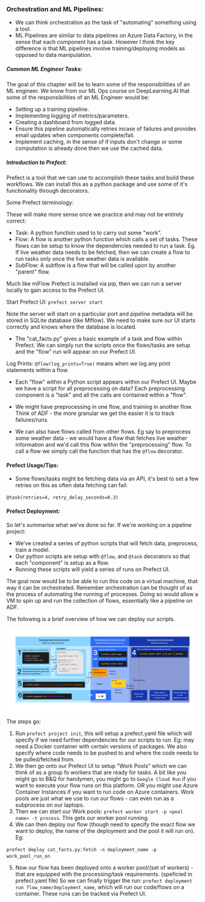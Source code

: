 ### Orchestration and ML Pipelines:

- We can think orchestration as the task of "automating" something using a tool.
- ML Pipelines are similar to data pipelines on Azure Data Factory, in the sense that each component has a task. However I think the key difference is that ML pipelines involve training/deploying models as opposed to data manipulation. 

##### Common ML Engineer Tasks:

The goal of this chapter will be to learn some of the responsibilities of an ML engineer. We know from our ML Ops course on DeepLearning.AI that some of the responsibilities of an ML Engineer would be:

- Setting up a training pipeline. 
- Implementing logging of metrics/parameters. 
- Creating a dashboard from logged data.
- Ensure this pipeline automatically retries incase of failures and provides email updates when components complete/fail. 
- Implement caching, in the sense of if inputs don't change or some computation is already done then we use the cached data. 

##### Introduction to Prefect:

Prefect is a tool that we can use to accomplish these tasks and build these workflows. We can install this as a python package and use some of it's functionality through decorators. 

Some Prefect terminology:

These will make more sense once we practice and may not be entirely correct:

- Task: A python function used to to carry out some "work". 
- Flow: A flow is another python function which calls a set of tasks. These flows can be setup to know the dependencies needed to run a task. Eg. If live weather data needs to be fetched, then we can create a flow to run tasks only once the live weather data is available. 
- SubFlow: A subflow is a flow that will be called upon by another "parent" flow. 

Much like mlFlow Prefect is installed via pip, then we can run a server locally to gain access to the Prefect UI. 

Start Prefect UI: `prefect server start`

Note the server will start on a particular port and pipeline metadata will be stored in SQLite database (like Mlflow). We need to make sure our UI starts correctly and knows where the database is located. 

- The "cat_facts.py" gives a basic example of a task and flow within Prefect. We can simply run the scripts once the flows/tasks are setup and the "flow" run will appear on our Prefect UI. 

Log Prints: `@flow(log_prints=True)` means when we log any print statements within a flow. 

- Each "flow" within a Python script appears within our Prefect UI. Maybe we have a script for all preprocessing on data? Each preprocessing component is a "task" and all the calls are contained within a "flow". 

- We might have preprocessing in one flow, and training in another flow. Think of ADF - the more granular we get the easier it is to track failures/runs. 

- We can also have flows called from other flows. Eg say to preprocess some weather data - we would have a flow that fetches live weather information and we'd call this flow within the "preprocessing" flow. To call a flow we simply call the function that has the `@flow` decorator.


#### Prefect Usage/Tips:

- Some flows/tasks might be fetching data via an API, it's best to set a few retries on this as often data fetching can fail:

`@task(retries=4, retry_delay_seconds=0.3)`


#### Prefect Deployment:

So let's summarise what we've done so far. If we're working on a pipeline project:

- We've created a series of python scripts that will fetch data, preprocess, train a model. 
- Our python scripts are setup with `@flow`, and `@task` decorators so that each "component" is setup as a flow. 
- Running these scripts will yield a series of runs on Prefect UI. 

The goal now would be to be able to run this code on a virtual machine, that way it can be orchestrated. Remember orchestration can be thought of as the process of automating the running of processes. Doing so would allow a VM to spin up and run the collection of flows, essentially like a pipeline on ADF. 

The following is a brief overview of how we can deploy our scripts. 

![alt text](./images/flow-deployment-end-to-end.png "Prefect Deployment")


The steps go:

1. Run `prefect project init`, this will setup a prefect.yaml file which will specify if we need further dependencies for our scripts to run. Eg: may need a Docker container with certain versions of packages. We also specify where code needs to be pushed to and where the code needs to be pulled/fetched from. 
2. We then go onto our Prefect UI to setup "Work Pools" which we can think of as a group fo workers that are ready for tasks. A bit like you might go to B&Q for handymen, you might go to `Google Cloud Run` if you want to execute your flow runs on this platform. OR you might use Azure Container Instances if you want to run code on Azure containers. Work pools are just what we use to run our flows - can even run as a subprocess on our laptops. 
3. Then we can start our Work pools: `prefect worker start -p <pool name> -t process`. This gets our worker pool running. 
4. We can then deploy our flow (though need to specify the exact flow we want to deploy, the name of the deployment and the pool it will run on). Eg:

`prefect deploy cat_facts.py:fetch -n deployment_name -p work_pool_run_on`

5. Now our flow has been deployed onto a worker pool/(set of workers) - that are equipped with the processing/task requirements. (speficied in prefect.yaml file) So we can finally trigger the run: `prefect deployment run flow_name/deployment_name`, which will run our code/flows on a container. These runs can be tracked via Prefect UI. 
